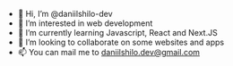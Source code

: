 - 👋 Hi, I’m @daniilshilo-dev
- 👀 I’m interested in web development
- 🌱 I’m currently learning Javascript, React and Next.JS
- 💞️ I’m looking to collaborate on some websites and apps
- 📫 You can mail me to daniilshilo.dev@gmail.com

<!---
daniilshilo-dev/daniilshilo-dev is a ✨ special ✨ repository because its `README.md` (this file) appears on your GitHub profile.
You can click the Preview link to take a look at your changes.
--->
